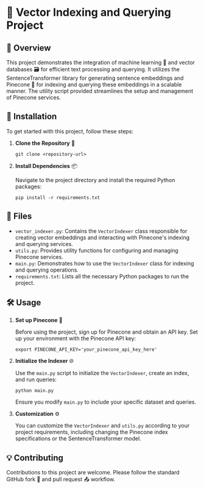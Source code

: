 # 🌟 Vector Indexing and Querying Project

## 📌 Overview

This project demonstrates the integration of machine learning 🧠 and vector databases 🗃️ for efficient text processing and querying. It utilizes the SentenceTransformer library for generating sentence embeddings and Pinecone 🌲 for indexing and querying these embeddings in a scalable manner. The utility script provided streamlines the setup and management of Pinecone services.

## 🚀 Installation

To get started with this project, follow these steps:

1. **Clone the Repository** 📂

    ```
    git clone <repository-url>
    ```

2. **Install Dependencies** 📦

    Navigate to the project directory and install the required Python packages:

    ```
    pip install -r requirements.txt
    ```

## 📂 Files

- `vector_indexer.py`: Contains the `VectorIndexer` class responsible for creating vector embeddings and interacting with Pinecone's indexing and querying services.
- `utils.py`: Provides utility functions for configuring and managing Pinecone services.
- `main.py`: Demonstrates how to use the `VectorIndexer` class for indexing and querying operations.
- `requirements.txt`: Lists all the necessary Python packages to run the project.

## 🛠️ Usage

1. **Set up Pinecone** 🔑

    Before using the project, sign up for Pinecone and obtain an API key. Set up your environment with the Pinecone API key:

    ```
    export PINECONE_API_KEY='your_pinecone_api_key_here'
    ```

2. **Initialize the Indexer** 🌐

    Use the `main.py` script to initialize the `VectorIndexer`, create an index, and run queries:

    ```
    python main.py
    ```

    Ensure you modify `main.py` to include your specific dataset and queries.

3. **Customization** ⚙️

    You can customize the `VectorIndexer` and `utils.py` according to your project requirements, including changing the Pinecone index specifications or the SentenceTransformer model.

## 💡 Contributing

Contributions to this project are welcome. Please follow the standard GitHub fork 🍴 and pull request 📤 workflow.




